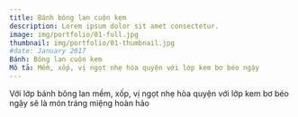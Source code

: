 ```yaml
---
title: Bánh bông lan cuộn kem
description: Lorem ipsum dolor sit amet consectetur.
image: img/portfolio/01-full.jpg
thumbnail: img/portfolio/01-thumbnail.jpg
#date: January 2017
Bánh: Bông lan cuộn kem
Mô tả: Mềm, xốp, vị ngọt nhẹ hòa quyện với lớp kem bơ béo ngậy
---
```

Với lớp bánh bông lan mềm, xốp, vị ngọt nhẹ hòa quyện với lớp kem bơ béo ngậy sẽ là món tráng miệng hoàn hảo
